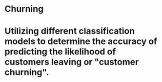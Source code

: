 # Churning

# Utilizing different classification models to determine the accuracy of predicting the likelihood of customers leaving or "customer churning".
